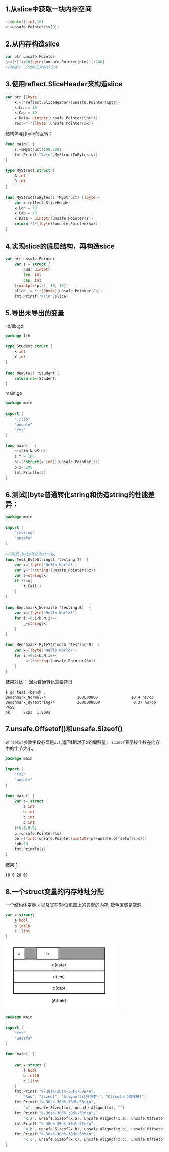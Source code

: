 ## 1.从slice中获取一块内存空间
```go
s:=make([]int,10)
v:=unsafe.Pointer(&s[0])
```
## 2.从内存构造slice
```go
var ptr unsafe.Pointer
s:=(*[1<<20]byte)(unsafe.Pointer(ptr))[:200]
//构建了一个200元素的slice
```
## 3.使用reflect.SliceHeader来构造slice
```go
var ptr []byte
	x:=(*reflect.SliceHeader)(unsafe.Pointer(&ptr))
	x.Len = 10
	x.Cap = 10
	x.Data= uintptr(unsafe.Pointer(&ptr))
	res:=*(*[]byte)(unsafe.Pointer(&x))
```
结构体与[]byte的互转：
```go
func main() {
	s:=&MyStruct{100,200}
	fmt.Printf("%v\n",MyStructToBytes(s))
}

type MyStruct struct {
	A int
	B int
}

func MyStructToBytes(s *MyStruct) []byte {
	var x reflect.SliceHeader
	x.Len = 10
	x.Cap = 10
	x.Data = uintptr(unsafe.Pointer(s))
	return *(*[]byte)(unsafe.Pointer(&x))
}
```
## 4.实现slice的底层结构，再构造slice
```go
var ptr unsafe.Pointer
	var s = struct {
		addr uintptr
		len  int
		cap  int
	}{uintptr(ptr), 10, 10}
	slice := *(*[]byte)(unsafe.Pointer(&s))
	fmt.Printf("%T\n",slice)
```
## 5.导出未导出的变量
lib/lib.go
```go
package lib

type Student struct {
	x int
	Y int
}

func NewStu() *Student {
	return new(Student)
}
```
main.go
```go
package main

import (
	"./lib"
	"unsafe"
	"fmt"
)

func main()  {
	s:=lib.NewStu()
	s.Y = 100
	p:=(*struct{x int})(unsafe.Pointer(s))
	p.x= 200
	fmt.Println(s)
}
```
## 6.测试[]byte普通转化string和伪造string的性能差异：
```go
package main

import (
	"testing"
	"unsafe"
)

//测试[]byte转化为string
func Test_ByteString(t *testing.T)  {
	var x=[]byte("Hello World!")
	var y=*(*string)(unsafe.Pointer(&x))
	var z=string(x)
	if z!=y{
		t.Fail()
	}
}

func Benchmark_Normal(b *testing.B)  {
	var x=[]byte("Hello World!")
	for i:=0;i<b.N;i++{
		_=string(x)
	}
}

func Benchmark_ByteString(b *testing.B)  {
	var x=[]byte("Hello World!")
	for i:=0;i<b.N;i++{
		_=*(*string)(unsafe.Pointer(&x))
	}
}
```
结果对比：
因为普通转化需要拷贝
```shell
$ go test -bench .
Benchmark_Normal-4              100000000               10.4 ns/op
Benchmark_ByteString-4          2000000000               0.37 ns/op
PASS
ok      Exp3  1.868s
```
## 7.unsafe.Offsetof()和unsafe.Sizeof()
`Offsetof`参数字段必须是`x.f`,返回f相对于x的偏移量。
`Sizeof`表示操作数在内存中的字节大小。
```go
package main

import (
	"fmt"
	"unsafe"
)

func main() {
	var s= struct {
		a int
		b int
		c int
		d int
	}{0,0,0,0}
	p:=unsafe.Pointer(&s)
	pb:=(*int)(unsafe.Pointer(uintptr(p)+unsafe.Offsetof(s.c)))
	*pb=20
	fmt.Println(s)
}
```
结果：
```shell
{0 0 20 0}
```
## 8.一个struct变量的内存地址分配
一个结构体变量 x 以及其在64位机器上的典型的内存. 灰色区域是空洞.
```go
var x struct{
	a bool
	b int16
	c []int
}
```
![struct](https://github.com/gongshen/GoCase/blob/master/pic/struct.png)
```go
package main

import (
	"fmt"
	"unsafe"
)

func main() {

	var x struct {
		a bool
		b int16
		c []int
	}
	fmt.Printf("%-30s%-30s%-30s%-50s\n",
		"Row", "Sizeof", "Alignof(对齐倍数)", "Offsetof(偏移量)")
	fmt.Printf("%-30s%-30d%-30d%-50s\n",
		"x", unsafe.Sizeof(x), unsafe.Alignof(x), "")
	fmt.Printf("%-30s%-30d%-30d%-50d\n",
		"x.a", unsafe.Sizeof(x.a), unsafe.Alignof(x.a), unsafe.Offsetof(x.a))
	fmt.Printf("%-30s%-30d%-30d%-50d\n",
		"x.b", unsafe.Sizeof(x.b), unsafe.Alignof(x.b), unsafe.Offsetof(x.b))
	fmt.Printf("%-30s%-30d%-30d%-50d\n",
		"x.c", unsafe.Sizeof(x.c), unsafe.Alignof(x.c), unsafe.Offsetof(x.c))
}
```